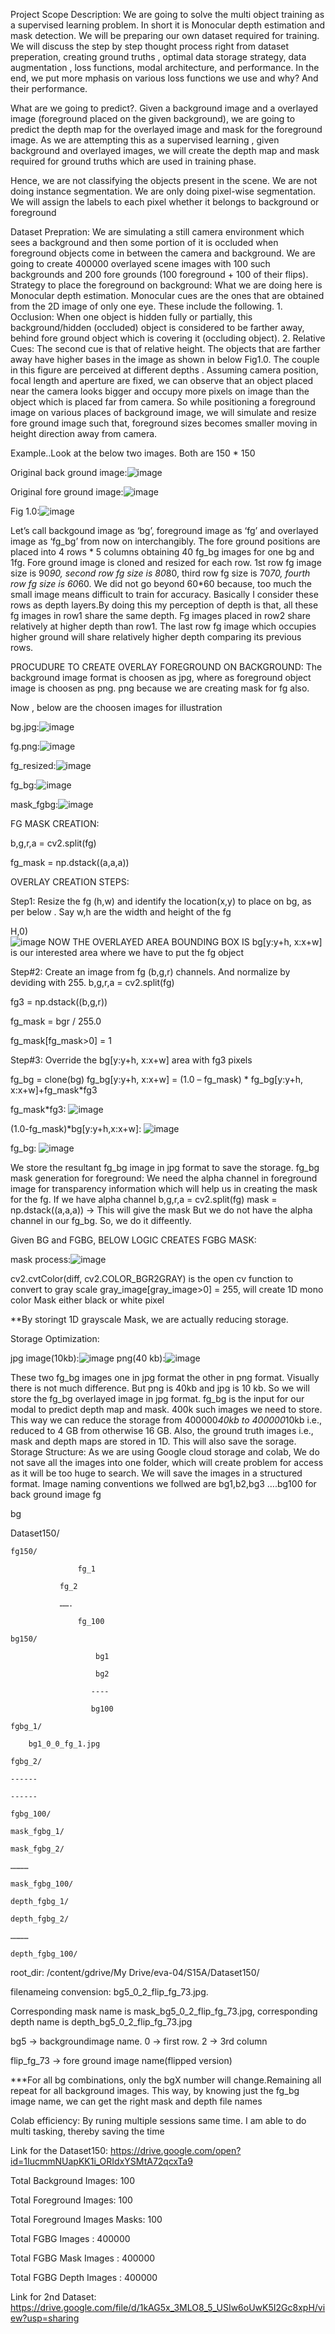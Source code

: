 Project Scope Description: We are  going to solve the multi object training as a supervised learning problem. In short it is Monocular depth estimation and mask detection. We will be preparing our own dataset required for training.  We will discuss the step by step thought process right from dataset preperation, creating ground truths , optimal data storage strategy, data augmentation , loss functions, modal architecture, and performance.  In the end, we put more mphasis on various loss functions we use and why? And their performance.

What are we going to predict?. Given a background image and a overlayed image (foreground placed on the given background), we are going to predict the depth map for the overlayed image and mask for the foreground image. As we are attempting this as a supervised learning , given background and overlayed images, we will create the depth map and mask required for ground truths which are used in training phase.  

Hence, we are not classifying the objects present in the scene. We are not doing instance segmentation. We are only doing pixel-wise segmentation. We will assign the labels to each pixel whether it belongs to background or foreground 

Dataset Prepration:
	We are simulating a still camera environment which sees a background and then some portion of it is occluded when foreground objects come in between the camera and background. We are going to create 400000 overlayed scene images with 100 such backgrounds and 200 fore grounds (100 foreground + 100 of their flips).
	Strategy to place the foreground on background: What we are doing here is Monocular depth estimation. Monocular cues are the ones that are obtained from the 2D image of only one eye. These include the following. 1. Occlusion: When one object is hidden fully or partially, this background/hidden (occluded) object is considered to be farther away, behind fore ground object which is covering it (occluding object). 2. Relative Cues: The second cue is that of relative height. The objects that are farther away have higher bases in the image as shown in below Fig1.0. The couple in this figure are perceived at different depths
	.
Assuming camera position, focal length and aperture are fixed, we can observe that an object placed near the camera looks bigger and occupy more pixels on image than the object which is placed far from camera. So while positioning a foreground image on various places of background image, we will simulate and resize fore ground image such that, foreground sizes becomes smaller moving in height direction away from camera.

Example..Look at the below two images. Both are 150 * 150 
                                                             
Original back ground image:![image](https://github.com/gbrao018/eva4/blob/master/S15A/images/img1.jpg)                                   

Original fore ground image:![image](https://github.com/gbrao018/eva4/blob/master/S15A/images/img2.png)                                   

                       
Fig 1.0:![image](https://github.com/gbrao018/eva4/blob/master/S15A/images/fig1.jpg)                                   
			

  Let’s call backgound image as ‘bg’, foreground image as ‘fg’ and overlayed image as ‘fg_bg’ from now on interchangibly.
The fore ground positions are placed into 4 rows * 5 columns obtaining 40 fg_bg images for one bg and 1fg. Fore ground image is cloned and resized for each row. 1st row fg image size is 90*90, second row fg size is 80*80, third row fg size is 70*70, fourth row fg size is 60*60.  We did not go beyond 60*60 because, too much the small image means difficult to train for accuracy.
Basically I consider these rows as depth layers.By doing this my perception of depth is that, all these fg images in row1 share the same depth. Fg images placed in row2 share relatively at higher depth than row1. The last row fg image which occupies higher ground will share relatively higher depth comparing its previous rows.

PROCUDURE TO CREATE OVERLAY FOREGROUND ON BACKGROUND: The background image format is choosen as jpg, where as foreground object image is choosen as png. png because we are creating mask for fg also.

Now , below are the choosen images for illustration

bg.jpg:![image](https://github.com/gbrao018/eva4/blob/master/S15A/images/img1.jpg)

fg.png:![image](https://github.com/gbrao018/eva4/blob/master/S15A/images/img5.jpg)

fg_resized:![image](https://github.com/gbrao018/eva4/blob/master/S15A/images/img6.jpg)

fg_bg:![image](https://github.com/gbrao018/eva4/blob/master/S15A/images/img7.jpg) 

mask_fgbg:![image](https://github.com/gbrao018/eva4/blob/master/S15A/images/mask_fgbg.jpg)


FG MASK CREATION:

b,g,r,a = cv2.split(fg)

fg_mask = np.dstack((a,a,a))

OVERLAY CREATION STEPS:

Step1: Resize the fg (h,w) and identify the location(x,y) to place on bg, as per below . Say w,h are the width and height of the fg 
                           
H,0)    
![image](https://github.com/gbrao018/eva4/blob/master/S15A/images/bbox.jpg)
NOW THE OVERLAYED AREA BOUNDING BOX IS bg[y:y+h, x:x+w] is our interested area where we have to put the fg object

Step#2: Create an image from fg (b,g,r) channels. And normalize by deviding with 255.
b,g,r,a = cv2.split(fg)

fg3 = np.dstack((b,g,r)) 

fg_mask = bgr / 255.0

fg_mask[fg_mask>0] = 1
                    
Step#3: Override the bg[y:y+h, x:x+w] area with fg3 pixels

fg_bg = clone(bg)
fg_bg[y:y+h, x:x+w] = (1.0 – fg_mask) * fg_bg[y:y+h, x:x+w]+fg_mask*fg3
                      
fg_mask*fg3:
![image](https://github.com/gbrao018/eva4/blob/master/S15A/images/img10.jpg)

(1.0-fg_mask)*bg[y:y+h,x:x+w]:
![image](https://github.com/gbrao018/eva4/blob/master/S15A/images/img11.jpg)

fg_bg:
![image](https://github.com/gbrao018/eva4/blob/master/S15A/images/img12.jpg) 

We store the resultant fg_bg image in jpg format to save the storage.
fg_bg mask generation for foreground: We need the alpha channel in foreground image for transparency information which will help us in creating the mask for the fg. If we have alpha channel 
b,g,r,a = cv2.split(fg)
mask = np.dstack((a,a,a)) -> This will give the mask
But we do not have the alpha channel in our fg_bg.
So, we do it diffeently.

Given BG and FGBG, BELOW LOGIC CREATES FGBG MASK:

mask process:![image](https://github.com/gbrao018/eva4/blob/master/S15A/images/img18.jpg)

cv2.cvtColor(diff, cv2.COLOR_BGR2GRAY) is the open cv function to convert to gray scale
gray_image[gray_image>0] = 255, will create 1D mono color Mask either black or white pixel

    
**By storingt 1D grayscale Mask, we are actually reducing storage.
          
Storage Optimization:
                                              

jpg image(10kb):![image](https://github.com/gbrao018/eva4/blob/master/S15A/images/img16.jpg)
png(40 kb):![image](https://github.com/gbrao018/eva4/blob/master/S15A/images/img17.png)

These two fg_bg images one in jpg format the other in png format. Visually there is not much difference. But png is 40kb and jpg is 10 kb. So we will store the fg_bg overlayed image in jpg format.
fg_bg is the input for our modal to predict depth map and mask.  400k such images we need to store. This way we can reduce the storage from 400000*40kb to 400000*10kb i.e., reduced to 4 GB from otherwise 16 GB.
 Also, the ground truth images i.e., mask and depth maps are stored in 1D. This will also save the sorage. 
Storage Structure: As we are using Google cloud storage and colab, We do not save all the images into one folder, which will create problem for access as it will be too huge to search. We will save the images in a structured format.
Image naming conventions we follwed are bg1,b2,bg3 ….bg100 for back ground image
fg

bg

Dataset150/

	fg150/
	
                   fg_1
			 
	           fg_2
		   
	           …….
		   
                   fg_100
			 
	bg150/
	
                       bg1
		       
                       bg2
		       
                      ----
		      
                      bg100
		      
	fgbg_1/
	
		bg1_0_0_fg_1.jpg
		
	fgbg_2/
	
	------
	
	------
	
	fgbg_100/
	
	mask_fgbg_1/
	
	mask_fgbg_2/
	
	…………
	
	mask_fgbg_100/
	
	depth_fgbg_1/
	
	depth_fgbg_2/
	
	…………
	
	depth_fgbg_100/

root_dir: /content/gdrive/My Drive/eva-04/S15A/Dataset150/


filenameing convension: bg5_0_2_flip_fg_73.jpg. 

Corresponding mask name is mask_bg5_0_2_flip_fg_73.jpg, corresponding depth name is depth_bg5_0_2_flip_fg_73.jpg

bg5 -> backgroundimage name. 0 -> first row. 2 -> 3rd column

flip_fg_73 -> fore ground image name(flipped version)

***For all bg combinations, only the bgX number will change.Remaining all repeat for all background images. This way, by knowing just the fg_bg image name, we can get the right mask and depth file names
  
Colab efficiency: By runing multiple sessions same time. I am able to do multi tasking, thereby saving the time	

Link for the Dataset150: https://drive.google.com/open?id=1IucmmNUapKK1i_ORIdxYSMtA72qcxTa9

Total Background Images: 100

Total Foreground Images: 100

Total Foreground Images Masks: 100

Total FGBG Images : 400000

Total FGBG Mask Images : 400000

Total FGBG Depth Images : 400000 

Link for 2nd Dataset: https://drive.google.com/file/d/1kAG5x_3MLO8_5_USIw6oUwK5I2Gc8xpH/view?usp=sharing






